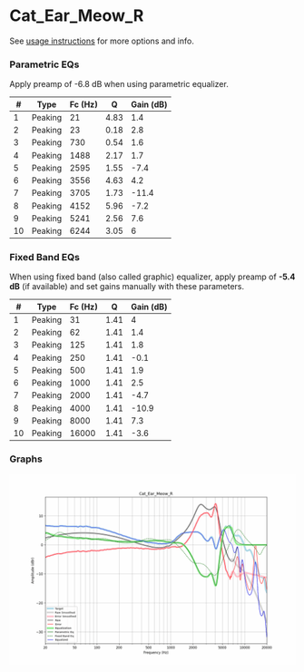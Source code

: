 # Cat_Ear_Meow_R
See [usage instructions](https://github.com/jaakkopasanen/AutoEq#usage) for more options and info.

### Parametric EQs
Apply preamp of -6.8 dB when using parametric equalizer.

|   # | Type    |   Fc (Hz) |    Q |   Gain (dB) |
|-----|---------|-----------|------|-------------|
|   1 | Peaking |        21 | 4.83 |         1.4 |
|   2 | Peaking |        23 | 0.18 |         2.8 |
|   3 | Peaking |       730 | 0.54 |         1.6 |
|   4 | Peaking |      1488 | 2.17 |         1.7 |
|   5 | Peaking |      2595 | 1.55 |        -7.4 |
|   6 | Peaking |      3556 | 4.63 |         4.2 |
|   7 | Peaking |      3705 | 1.73 |       -11.4 |
|   8 | Peaking |      4152 | 5.96 |        -7.2 |
|   9 | Peaking |      5241 | 2.56 |         7.6 |
|  10 | Peaking |      6244 | 3.05 |         6   |

### Fixed Band EQs
When using fixed band (also called graphic) equalizer, apply preamp of **-5.4 dB** (if available) and set gains manually with these parameters.

|   # | Type    |   Fc (Hz) |    Q |   Gain (dB) |
|-----|---------|-----------|------|-------------|
|   1 | Peaking |        31 | 1.41 |         4   |
|   2 | Peaking |        62 | 1.41 |         1.4 |
|   3 | Peaking |       125 | 1.41 |         1.8 |
|   4 | Peaking |       250 | 1.41 |        -0.1 |
|   5 | Peaking |       500 | 1.41 |         1.9 |
|   6 | Peaking |      1000 | 1.41 |         2.5 |
|   7 | Peaking |      2000 | 1.41 |        -4.7 |
|   8 | Peaking |      4000 | 1.41 |       -10.9 |
|   9 | Peaking |      8000 | 1.41 |         7.3 |
|  10 | Peaking |     16000 | 1.41 |        -3.6 |

### Graphs
![](./Cat_Ear_Meow_R.png)
